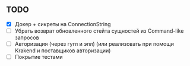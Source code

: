 
## TODO
- [x] Докер + сикреты на ConnectionString
- [ ] Убрать возврат обновленного стейта сущностей из Command-like запросов
- [ ] Авторизация (через гугл и эпл) (или реализовать при помощи Krakend и поставщиков авторизации)
- [ ] Покрытие тестами
